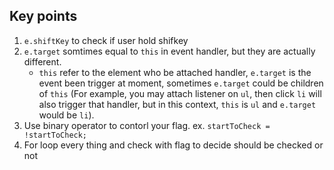 ## Key points

1. `e.shiftKey` to check if user hold shifkey
2. `e.target` somtimes equal to `this` in event handler, but they are actually different.
    * `this` refer to the element who be attached handler, `e.target` is the event been trigger at moment, sometimes `e.target` could be children of `this` (For example, you may attach listener on `ul`, then click `li` will also trigger that handler, but in this context, `this` is `ul` and `e.target` would be `li`).
3. Use binary operator to contorl your flag. ex. `startToCheck = !startToCheck;`
4. For loop every thing and check with flag to decide should be checked or not
